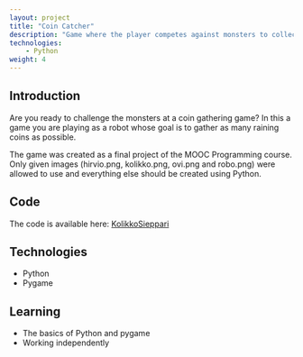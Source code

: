 ```yaml
---
layout: project
title: "Coin Catcher"
description: "Game where the player competes against monsters to collect the most coins falling from the sky."
technologies:
    - Python
weight: 4
---
```


## Introduction
<p>Are you ready to challenge the monsters at a coin gathering game? In this a game you are playing as a robot whose goal is to gather as many raining coins as possible.</p>
<p>The game was created as a final project of the MOOC Programming course. Only given images (hirvio.png, kolikko.png, ovi.png and robo.png) were allowed to use and everything else should be created using Python.</p>

## Code
The code is available here: 
[KolikkoSieppari](https://github.com/KPkoodit/KolikkoSieppari)

## Technologies

<ul class="gradient-list">
    <li>Python</li>
    <li>Pygame</li>
</ul>

## Learning

<ul class="gradient-list">
    <li>The basics of Python and pygame</li>
    <li>Working independently</li>
</ul>
